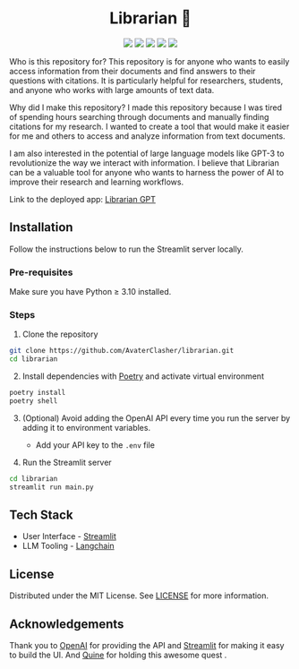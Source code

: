 <!-- @format -->

<h1 align="center">
Librarian 📖
</h1>

<p align="center">
   <img src="https://img.shields.io/github/license/AvaterClasher/librarian?style=for-the-badge" />
   <img src="https://img.shields.io/badge/Streamlit-FF4B4B?style=for-the-badge&logo=Streamlit&logoColor=white" />
   <img src="https://img.shields.io/badge/OpenAI-000000?style=for-the-badge&logo=OpenAI&logoColor=white" />
   <img src="https://img.shields.io/badge/Quine-Quests_4-9FFF45?style=for-the-badge"/>
   <img src="https://img.shields.io/badge/Pip-3.10-000000?style=for-the-badge"/>
</p>

Who is this repository for?
This repository is for anyone who wants to easily access information from their documents and find answers to their questions with citations. It is particularly helpful for researchers, students, and anyone who works with large amounts of text data.

Why did I make this repository?
I made this repository because I was tired of spending hours searching through documents and manually finding citations for my research. I wanted to create a tool that would make it easier for me and others to access and analyze information from text documents.

I am also interested in the potential of large language models like GPT-3 to revolutionize the way we interact with information. I believe that Librarian can be a valuable tool for anyone who wants to harness the power of AI to improve their research and learning workflows.

Link to the deployed app: [Librarian GPT](https://librarian-gpt.streamlit.app)

## Installation

Follow the instructions below to run the Streamlit server locally.

### Pre-requisites

Make sure you have Python ≥ 3.10 installed.

### Steps

1. Clone the repository

```bash
git clone https://github.com/AvaterClasher/librarian.git
cd librarian
```

2. Install dependencies with [Poetry](https://python-poetry.org/) and activate virtual environment

```bash
poetry install
poetry shell
```

3. (Optional) Avoid adding the OpenAI API every time you run the server by adding it to environment variables.

    - Add your API key to the `.env` file

4. Run the Streamlit server

```bash
cd librarian
streamlit run main.py
```

## Tech Stack

-   User Interface - [Streamlit](https://streamlit.io/)
-   LLM Tooling - [Langchain](https://github.com/hwchase17/langchain)

## License

Distributed under the MIT License. See [LICENSE](https://github.com/AvaterClasher/librarian/blob/main/LICENSE) for more information.

## Acknowledgements

Thank you to [OpenAI](https://openai.com/) for providing the API and [Streamlit](https://streamlit.io/) for making it easy to build the UI.
And [Quine](quine.sh) for holding this awesome quest .